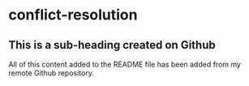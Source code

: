 # conflict-resolution

## This is a sub-heading created on Github 

All of this content added to the README file has been added from my remote Github repository.

